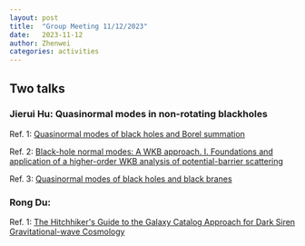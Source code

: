 ```yaml
---
layout: post
title:  "Group Meeting 11/12/2023"
date:   2023-11-12
author: Zhenwei
categories: activities
---
```


## Two talks


### Jierui Hu: Quasinormal modes in non-rotating blackholes

Ref. 1: [Quasinormal modes of black holes and Borel summation](https://journals.aps.org/prd/abstract/10.1103/PhysRevD.101.024008)

Ref. 2: [Black-hole normal modes: A WKB approach. I. Foundations and application of a higher-order WKB analysis of potential-barrier scattering](https://journals.aps.org/prd/abstract/10.1103/PhysRevD.35.3621)

Ref. 3: [Quasinormal modes of black holes and black branes](https://arxiv.org/abs/0905.2975)


### Rong Du: 

Ref. 1: [The Hitchhiker's Guide to the Galaxy Catalog Approach for Dark Siren Gravitational-wave Cosmology](https://iopscience.iop.org/article/10.3847/1538-3881/acca78)
